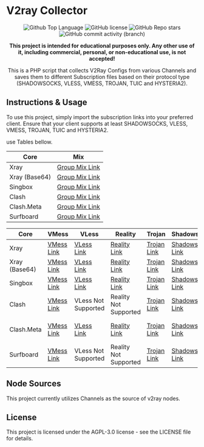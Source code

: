 # V2ray Collector

<p align="center">
  <img src="https://img.shields.io/github/languages/top/3yed-61/TVC?color=5D6D7E" alt="Github Top Language">
  <img src="https://img.shields.io/github/license/3yed-61/TVC?color=5D6D7E" alt="GitHub license">
  <img alt="GitHub Repo stars" src="https://img.shields.io/github/stars/3yed-61/TVC">
  <img alt="GitHub commit activity (branch)" src="https://img.shields.io/github/commit-activity/t/3yed-61/TVC">
</p>

<p align="center">
  <b>This project is intended for educational purposes only. Any other use of it, including commercial, personal, or non-educational use, is not accepted!</b>
</p>

<p align="center">This is a PHP script that collects V2Ray Configs from various Channels and saves them to different Subscription files based on their protocol type (SHADOWSOCKS, VLESS, VMESS, TROJAN, TUIC and HYSTERIA2).</p>

## Instructions & Usage

To use this project, simply import the subscription links into your preferred client. Ensure that your client supports at least SHADOWSOCKS, VLESS, VMESS, TROJAN, TUIC and HYSTERIA2.

 use Tables bellow.

| Core | Mix |
| --- | --- | 
| Xray | [Group Mix Link](https://raw.githubusercontent.com/3yed-61/TVC/main/subscriptions/xray/normal/mix) |
| Xray (Base64) | [Group Mix Link](https://raw.githubusercontent.com/3yed-61/TVC/main/subscriptions/xray/base64/mix) |
| Singbox | [Group Mix Link](https://raw.githubusercontent.com/3yed-61/TVC/main/subscriptions/singbox/mix.json) |
| Clash | [Group Mix Link](https://raw.githubusercontent.com/3yed-61/TVC/main/subscriptions/clash/mix) |
| Clash.Meta | [Group Mix Link](https://raw.githubusercontent.com/3yed-61/TVC/main/subscriptions/meta/mix) | 
| Surfboard | [Group Mix Link](https://raw.githubusercontent.com/3yed-61/TVC/main/subscriptions/surfboard/mix) |

| Core | VMess | VLess | Reality | Trojan | Shadowsocks | Tuic | Hysteria2 |
| --- | --- | --- | --- | --- | --- | --- | --- |
| Xray | [VMess Link](https://raw.githubusercontent.com/3yed-61/TVC/main/subscriptions/xray/normal/vmess) | [VLess Link](https://raw.githubusercontent.com/3yed-61/TVC/main/subscriptions/xray/normal/vless) | [Reality Link](https://raw.githubusercontent.com/3yed-61/TVC/main/subscriptions/xray/normal/reality) | [Trojan Link](https://raw.githubusercontent.com/3yed-61/TVC/main/subscriptions/xray/normal/trojan) | [Shadowsocks Link](https://raw.githubusercontent.com/3yed-61/TVC/main/subscriptions/xray/normal/ss) | [Tuic Link](https://raw.githubusercontent.com/3yed-61/TVC/main/subscriptions/xray/normal/tuic) | [Hysteria2 Link](https://raw.githubusercontent.com/3yed-61/TVC/main/subscriptions/xray/normal/hy2) |
| Xray (Base64) | [VMess Link](https://raw.githubusercontent.com/3yed-61/TVC/main/subscriptions/xray/base64/vmess) | [VLess Link](https://raw.githubusercontent.com/3yed-61/TVC/main/subscriptions/xray/base64/vless) | [Reality Link](https://raw.githubusercontent.com/3yed-61/TVC/main/subscriptions/xray/base64/reality) | [Trojan Link](https://raw.githubusercontent.com/3yed-61/TVC/main/subscriptions/xray/base64/trojan) | [Shadowsocks Link](https://raw.githubusercontent.com/3yed-61/TVC/main/subscriptions/xray/base64/ss) | [Tuic Link](https://raw.githubusercontent.com/3yed-61/TVC/main/subscriptions/xray/base64/tuic) | [Hysteria2 Link](https://raw.githubusercontent.com/3yed-61/TVC/main/subscriptions/xray/base64/hy2) |
| Singbox | [VMess Link](https://raw.githubusercontent.com/3yed-61/TVC/main/subscriptions/singbox/vmess.json) | [VLess Link](hhttps://raw.githubusercontent.com/3yed-61/TVC/main/subscriptions/singbox/vless.json) | [Reality Link](https://raw.githubusercontent.com/3yed-61/TVC/main/subscriptions/singbox/reality.json) | [Trojan Link](https://raw.githubusercontent.com/3yed-61/TVC/main/subscriptions/singbox/trojan.json) | [Shadowsocks Link](https://raw.githubusercontent.com/3yed-61/TVC/main/subscriptions/singbox/ss.json) | [Tuic Link](https://raw.githubusercontent.com/3yed-61/TVC/main/subscriptions/singbox/tuic.json) | [Hysteria2 Link](https://raw.githubusercontent.com/3yed-61/TVC/main/subscriptions/singbox/hy3.json) |
| Clash | [VMess Link](https://raw.githubusercontent.com/3yed-61/TVC/main/subscriptions/clash/vmess) | VLess Not Supported | Reality Not Supported | [Trojan Link](https://raw.githubusercontent.com/3yed-61/TVC/main/subscriptions/clash/trojan) | [Shadowsocks Link](https://raw.githubusercontent.com/3yed-61/TVC/main/subscriptions/clash/ss) | Tuic Not Supported | Hysteria2 Not Supported |
| Clash.Meta | [VMess Link](https://raw.githubusercontent.com/3yed-61/TVC/main/subscriptions/meta/vmess) | [VLess Link](https://raw.githubusercontent.com/3yed-61/TVC/main/subscriptions/meta/vless) | [Reality Link](https://raw.githubusercontent.com/3yed-61/TVC/main/subscriptions/meta/reality) | [Trojan Link](https://raw.githubusercontent.com/3yed-61/TVC/main/subscriptions/meta/trojan) | [Shadowsocks Link](https://raw.githubusercontent.com/3yed-61/TVC/main/subscriptions/meta/ss) | Tuic Not Supported  | Hysteria2 Not Supported  |
| Surfboard | [VMess Link](https://raw.githubusercontent.com/3yed-61/TVC/main/subscriptions/surfboard/vmess) | VLess Not Supported  | Reality Not Supported  | [Trojan Link](https://raw.githubusercontent.com/3yed-61/TVC/main/subscriptions/surfboard/trojan) | [Shadowsocks Link](https://raw.githubusercontent.com/3yed-61/TVC/main/subscriptions/surfboard/ss) | Tuic Not Supported  | Hysteria2 Not Supported  |

## Node Sources

This project currently utilizes Channels as the source of v2ray nodes.





## License

This project is licensed under the AGPL-3.0 license - see the LICENSE file for details.
